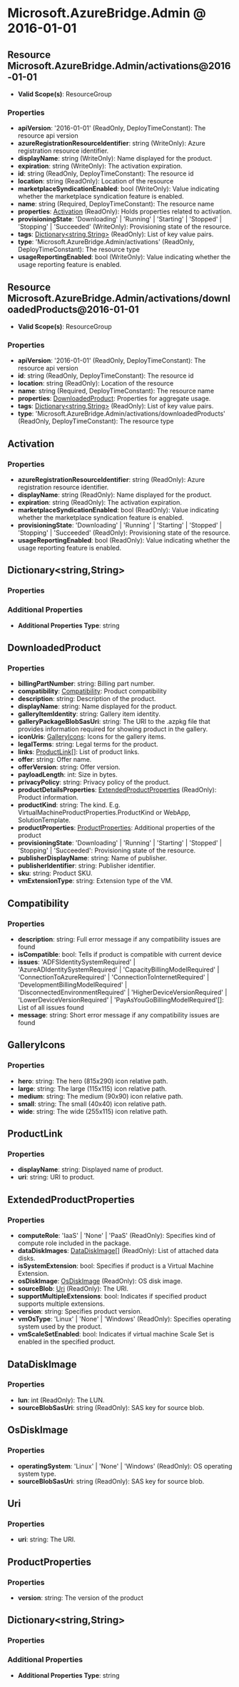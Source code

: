 # Microsoft.AzureBridge.Admin @ 2016-01-01

## Resource Microsoft.AzureBridge.Admin/activations@2016-01-01
* **Valid Scope(s)**: ResourceGroup
### Properties
* **apiVersion**: '2016-01-01' (ReadOnly, DeployTimeConstant): The resource api version
* **azureRegistrationResourceIdentifier**: string (WriteOnly): Azure registration resource identifier.
* **displayName**: string (WriteOnly): Name displayed for the product.
* **expiration**: string (WriteOnly): The activation expiration.
* **id**: string (ReadOnly, DeployTimeConstant): The resource id
* **location**: string (ReadOnly): Location of the resource
* **marketplaceSyndicationEnabled**: bool (WriteOnly): Value indicating whether the marketplace syndication feature is enabled.
* **name**: string (Required, DeployTimeConstant): The resource name
* **properties**: [Activation](#activation) (ReadOnly): Holds properties related to activation.
* **provisioningState**: 'Downloading' | 'Running' | 'Starting' | 'Stopped' | 'Stopping' | 'Succeeded' (WriteOnly): Provisioning state of the resource.
* **tags**: [Dictionary<string,String>](#dictionarystringstring) (ReadOnly): List of key value pairs.
* **type**: 'Microsoft.AzureBridge.Admin/activations' (ReadOnly, DeployTimeConstant): The resource type
* **usageReportingEnabled**: bool (WriteOnly): Value indicating whether the usage reporting feature is enabled.

## Resource Microsoft.AzureBridge.Admin/activations/downloadedProducts@2016-01-01
* **Valid Scope(s)**: ResourceGroup
### Properties
* **apiVersion**: '2016-01-01' (ReadOnly, DeployTimeConstant): The resource api version
* **id**: string (ReadOnly, DeployTimeConstant): The resource id
* **location**: string (ReadOnly): Location of the resource
* **name**: string (Required, DeployTimeConstant): The resource name
* **properties**: [DownloadedProduct](#downloadedproduct): Properties for aggregate usage.
* **tags**: [Dictionary<string,String>](#dictionarystringstring) (ReadOnly): List of key value pairs.
* **type**: 'Microsoft.AzureBridge.Admin/activations/downloadedProducts' (ReadOnly, DeployTimeConstant): The resource type

## Activation
### Properties
* **azureRegistrationResourceIdentifier**: string (ReadOnly): Azure registration resource identifier.
* **displayName**: string (ReadOnly): Name displayed for the product.
* **expiration**: string (ReadOnly): The activation expiration.
* **marketplaceSyndicationEnabled**: bool (ReadOnly): Value indicating whether the marketplace syndication feature is enabled.
* **provisioningState**: 'Downloading' | 'Running' | 'Starting' | 'Stopped' | 'Stopping' | 'Succeeded' (ReadOnly): Provisioning state of the resource.
* **usageReportingEnabled**: bool (ReadOnly): Value indicating whether the usage reporting feature is enabled.

## Dictionary<string,String>
### Properties
### Additional Properties
* **Additional Properties Type**: string

## DownloadedProduct
### Properties
* **billingPartNumber**: string: Billing part number.
* **compatibility**: [Compatibility](#compatibility): Product compatibility
* **description**: string: Description of the product.
* **displayName**: string: Name displayed for the product.
* **galleryItemIdentity**: string: Gallery item identity.
* **galleryPackageBlobSasUri**: string: The URI to the .azpkg file that provides information required for showing product in the gallery.
* **iconUris**: [GalleryIcons](#galleryicons): Icons for the gallery items.
* **legalTerms**: string: Legal terms for the product.
* **links**: [ProductLink](#productlink)[]: List of product links.
* **offer**: string: Offer name.
* **offerVersion**: string: Offer version.
* **payloadLength**: int: Size in bytes.
* **privacyPolicy**: string: Privacy policy of the product.
* **productDetailsProperties**: [ExtendedProductProperties](#extendedproductproperties) (ReadOnly): Product information.
* **productKind**: string: The kind. E.g. VirtualMachineProductProperties.ProductKind or WebApp, SolutionTemplate.
* **productProperties**: [ProductProperties](#productproperties): Additional properties of the product
* **provisioningState**: 'Downloading' | 'Running' | 'Starting' | 'Stopped' | 'Stopping' | 'Succeeded': Provisioning state of the resource.
* **publisherDisplayName**: string: Name of publisher.
* **publisherIdentifier**: string: Publisher identifier.
* **sku**: string: Product SKU.
* **vmExtensionType**: string: Extension type of the VM.

## Compatibility
### Properties
* **description**: string: Full error message if any compatibility issues are found
* **isCompatible**: bool: Tells if product is compatible with current device
* **issues**: 'ADFSIdentitySystemRequired' | 'AzureADIdentitySystemRequired' | 'CapacityBillingModelRequired' | 'ConnectionToAzureRequired' | 'ConnectionToInternetRequired' | 'DevelopmentBillingModelRequired' | 'DisconnectedEnvironmentRequired' | 'HigherDeviceVersionRequired' | 'LowerDeviceVersionRequired' | 'PayAsYouGoBillingModelRequired'[]: List of all issues found
* **message**: string: Short error message if any compatibility issues are found

## GalleryIcons
### Properties
* **hero**: string: The hero (815x290) icon relative path.
* **large**: string: The large (115x115) icon relative path.
* **medium**: string: The medium (90x90) icon relative path.
* **small**: string: The small (40x40) icon relative path.
* **wide**: string: The wide (255x115) icon relative path.

## ProductLink
### Properties
* **displayName**: string: Displayed name of product.
* **uri**: string: URI to product.

## ExtendedProductProperties
### Properties
* **computeRole**: 'IaaS' | 'None' | 'PaaS' (ReadOnly): Specifies kind of compute role included in the package.
* **dataDiskImages**: [DataDiskImage](#datadiskimage)[] (ReadOnly): List of attached data disks.
* **isSystemExtension**: bool: Specifies if product is a Virtual Machine Extension.
* **osDiskImage**: [OsDiskImage](#osdiskimage) (ReadOnly): OS disk image.
* **sourceBlob**: [Uri](#uri) (ReadOnly): The URI.
* **supportMultipleExtensions**: bool: Indicates if specified product supports multiple extensions.
* **version**: string: Specifies product version.
* **vmOsType**: 'Linux' | 'None' | 'Windows' (ReadOnly): Specifies operating system used by the product.
* **vmScaleSetEnabled**: bool: Indicates if virtual machine Scale Set is enabled in the specified product.

## DataDiskImage
### Properties
* **lun**: int (ReadOnly): The LUN.
* **sourceBlobSasUri**: string (ReadOnly): SAS key for source blob.

## OsDiskImage
### Properties
* **operatingSystem**: 'Linux' | 'None' | 'Windows' (ReadOnly): OS operating system type.
* **sourceBlobSasUri**: string (ReadOnly): SAS key for source blob.

## Uri
### Properties
* **uri**: string: The URI.

## ProductProperties
### Properties
* **version**: string: The version of the product

## Dictionary<string,String>
### Properties
### Additional Properties
* **Additional Properties Type**: string


